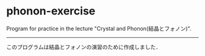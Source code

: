 # phonon-exercise

Program for practice in the lecture "Crystal and Phonon(結晶とフォノン)".

---

このプログラムは結晶とフォノンの演習のために作成しました．